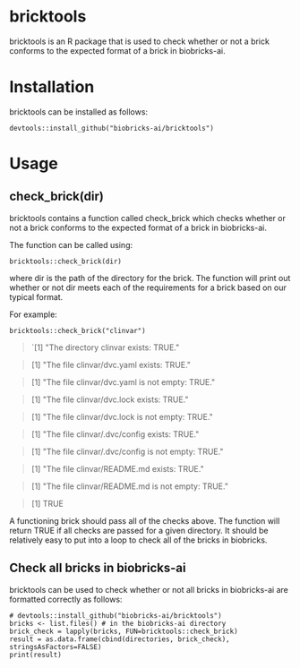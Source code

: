 # bricktools

bricktools is an R package that is used to check whether or not a brick conforms to the expected format of a brick in biobricks-ai.

# Installation
bricktools can be installed as follows:

```
devtools::install_github("biobricks-ai/bricktools")
```

# Usage
## check_brick(dir)
bricktools contains a function called check_brick which checks whether or not a brick conforms to the expected format of a brick in biobricks-ai.

The function can be called using:

```
bricktools::check_brick(dir)
```

where dir is the path of the directory for the brick. The function will print out whether or not dir meets each of the requirements for a brick based on our typical format.

For example:

```
bricktools::check_brick("clinvar")
```

> `[1] "The directory clinvar exists: TRUE."

> [1] "The file clinvar/dvc.yaml exists: TRUE."

> [1] "The file clinvar/dvc.yaml is not empty: TRUE."

> [1] "The file clinvar/dvc.lock exists: TRUE."

> [1] "The file clinvar/dvc.lock is not empty: TRUE."

> [1] "The file clinvar/.dvc/config exists: TRUE."

> [1] "The file clinvar/.dvc/config is not empty: TRUE."

> [1] "The file clinvar/README.md exists: TRUE."

> [1] "The file clinvar/README.md is not empty: TRUE."

> [1] TRUE

A functioning brick should pass all of the checks above. The function will return TRUE if all checks are passed for a given directory. It should be relatively easy to put into a loop to check all of the bricks in biobricks.

## Check all bricks in biobricks-ai
bricktools can be used to check whether or not all bricks in biobricks-ai are formatted correctly as follows:

```
# devtools::install_github("biobricks-ai/bricktools")
bricks <- list.files() # in the biobricks-ai directory
brick_check = lapply(bricks, FUN=bricktools::check_brick)
result = as.data.frame(cbind(directories, brick_check), stringsAsFactors=FALSE)
print(result)
```
